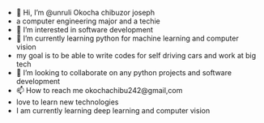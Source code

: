 - 👋 Hi, I’m @unruli  Okocha chibuzor joseph
- a computer engineering major and a techie
- 👀 I’m interested in software development
- 🌱 I’m currently learning python for machine learning and computer vision
- my goal is to be able to write codes for self driving cars and work at big tech 
- 💞️ I’m looking to collaborate on any python projects and software development
- 📫 How to reach me okochachibu242@gmail,com
-  love to learn new technologies
-  I am currently learning deep learning and computer vision
<!---
unruli/unruli is a ✨ special ✨ repository because its `README.md` (this file) appears on your GitHub profile.
You can click the Preview link to take a look at your changes.
--->
